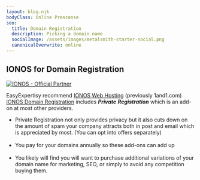 ```yaml
---
layout: blog.njk
bodyClass: Online Prescense
seo:
  title: Domain Registration
  description: Picking a domain name
  socialImage: /assets/images/metalsmith-starter-social.png
  canonicalOverwrite: online
---
```

<div class="blog-author">
  <h2>IONOS for Domain Registration</h2>
  <div>
    <a href="https://partnernetwork.ionos.com/partner/xander.addison?origin=PartnerBadge" rel="nofollow">
<img src="https://images-2.partnerportal.ionos.com/items/ac543e6a-e7a4-4b62-b295-28ffc0e3c109/profiles/c5afba63-d795-4d56-a360-8f6ea684ad0d/badges/normal_blue" alt="IONOS - Official Partner">
</a>

EasyExpertisy recommend [IONOS Web Hosting](http://aklam.io/5as3aw) (previously 1and1.com) [IONOS Domain Registration](http://aklam.io/5as3aw) includes ***Private*** ***Registration*** which is an add-on at most other providers.
 </div>

* Private Registration not only provides privacy but it also cuts down on the amount of spam your company attracts both in post and email which is appreciated by most. (You can opt into offers separately)<BR><BR>
* You pay for your domains annually so these add-ons can add up<BR><BR>
* You likely will find you will want to purchase additional variations of your domain name for marketing, SEO, or simply to avoid any competition buying them.</div>